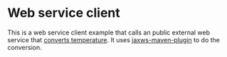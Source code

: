 Web service client
==================

This is a web service client example that calls an public external web service
that [converts temperature][wsdl].  It uses [jaxws-maven-plugin][] to do the
conversion.

[jaxws-maven-plugin]: http://site.trajano.net/jaxws-maven-plugin/
[wsdl]: http://www.w3schools.com/webservices/tempconvert.asmx?wsdl
